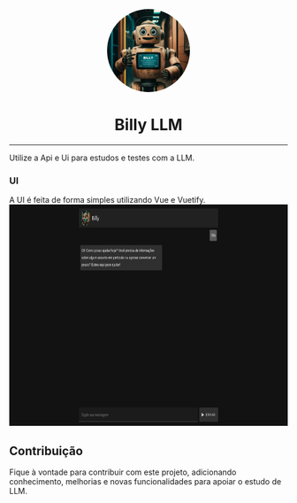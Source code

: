 <div style="text-align: center;">
<img src="./images/billy.jpeg" alt="Texto Alternativo" height="150" style="border-radius: 50%;">
<h1>Billy LLM</h1>
</div>

___
Utilize a Api e Ui para estudos e testes com a LLM.

### UI
A UI é feita de forma simples utilizando Vue e Vuetify.
<img src="./images/print_ui.png" alt="Texto Alternativo" height="400">

## Contribuição

Fique à vontade para contribuir com este projeto, adicionando conhecimento, melhorias e novas funcionalidades para apoiar o estudo de LLM.